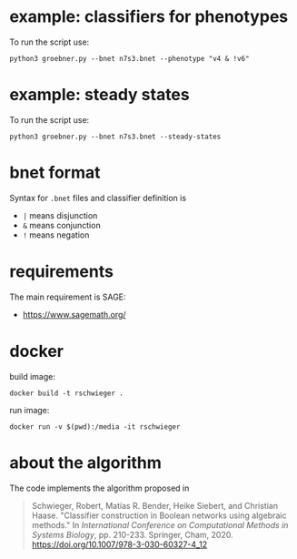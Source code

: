 # example: classifiers for phenotypes

To run the script use:
```
python3 groebner.py --bnet n7s3.bnet --phenotype "v4 & !v6"
```

# example: steady states

To run the script use:
```
python3 groebner.py --bnet n7s3.bnet --steady-states
```


# bnet format
Syntax for `.bnet` files and classifier definition is
 * `|` means disjunction 
 * `&` means conjunction
 * `!` means negation


# requirements

The main requirement is SAGE:
 * https://www.sagemath.org/


# docker

build image:
```
docker build -t rschwieger .
```

run image:
```
docker run -v $(pwd):/media -it rschwieger
```
 
# about the algorithm

The code implements the algorithm proposed in 

> Schwieger, Robert, Matías R. Bender, Heike Siebert, and Christian Haase. "Classifier construction in Boolean networks using algebraic methods." In _International Conference on Computational Methods in Systems Biology_, pp. 210-233. Springer, Cham, 2020.
> https://doi.org/10.1007/978-3-030-60327-4_12


